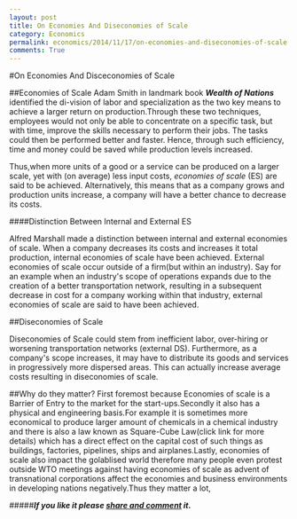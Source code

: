 ```yaml
---
layout: post
title: On Economies And Diseconomies of Scale 
category: Economics
permalink: economics/2014/11/17/on-economies-and-diseconomies-of-scale
comments: True
---
```


#On Economies And Disceconomies of Scale

##Economies of Scale
Adam Smith in landmark book ***Wealth of Nations*** identified the di-vision of labor and specialization as the two key means to achieve a larger return on production.Through these two techniques, employees would not only be able to concentrate on a specific task, but with time, improve the skills necessary to  perform their jobs. The tasks could then be performed better and faster. Hence, through such efficiency, time and money could be saved while production levels increased.

Thus,when more units of a good or a service can be produced on a larger scale, yet with (on average) less input costs, *economies of scale* (ES) are said to be achieved. Alternatively, this means that as a company grows and production units increase, a company will have a better chance to decrease its costs.

####Distinction Between Internal and External ES


Alfred Marshall made a distinction between internal and external economies of scale. When a company decreases its costs and increases it total production, internal economies of scale have been achieved. External economies of scale occur outside of a firm(but within an industry). Say for an example when an industry's scope of operations expands due to the creation of a better transportation network, resulting in a subsequent decrease in cost for a company working within that industry, external economies of scale are said to have been achieved. 

##Diseconomies of Scale 

 Diseconomies of Scale could stem from inefficient labor, over-hiring or worsening transportation networks (external DS). Furthermore, as a company's scope increases, it may have to distribute its goods and services in progressively more dispersed areas. This can actually increase average costs resulting in diseconomies of scale.
 
##Why do they matter?
 First foremost because Economies of scale is a Barrier of Entry to the market for the start-ups.Secondly it also has a physical and engineering basis.For example it
 is sometimes more economical to produce larger amount of chemicals in a chemical industry and there is also a law known as Square-Cube Law(click link for more details) which has a direct effect on the capital cost of such things as buildings, factories, pipelines, ships and airplanes.Lastly, economies of scale also impact the golablised world therefore many people even protest outside WTO meetings against having economies of scale as advent of transnational corporations affect the economies and business environments in developing nations negatively.Thus they matter a lot,
 

#####***If you like it please [share and comment] it.***

[share and comment]:http://devarsh1997.github.io/economics/2014/11/17/on-economies-and-diseconomies-of-scale
 
 





